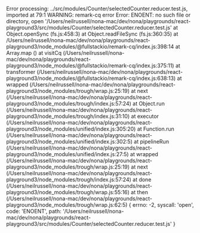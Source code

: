 Error processing: ../src/modules/Counter/selectedCounter.reducer.test.js, imported at 79:1
WARNING: remark-cq error Error: ENOENT: no such file or directory, open '/Users/neilrussell/nona-mac/dev/nona/playgrounds/react-playground3/src/modules/Counter/selectedCounter.reducer.test.js'
    at Object.openSync (fs.js:458:3)
    at Object.readFileSync (fs.js:360:35)
    at /Users/neilrussell/nona-mac/dev/nona/playgrounds/react-playground3/node_modules/@fullstackio/remark-cq/index.js:398:14
    at Array.map (<anonymous>)
    at visitCq (/Users/neilrussell/nona-mac/dev/nona/playgrounds/react-playground3/node_modules/@fullstackio/remark-cq/index.js:375:11)
    at transformer (/Users/neilrussell/nona-mac/dev/nona/playgrounds/react-playground3/node_modules/@fullstackio/remark-cq/index.js:638:13)
    at wrapped (/Users/neilrussell/nona-mac/dev/nona/playgrounds/react-playground3/node_modules/trough/wrap.js:25:19)
    at next (/Users/neilrussell/nona-mac/dev/nona/playgrounds/react-playground3/node_modules/trough/index.js:57:24)
    at Object.run (/Users/neilrussell/nona-mac/dev/nona/playgrounds/react-playground3/node_modules/trough/index.js:31:10)
    at executor (/Users/neilrussell/nona-mac/dev/nona/playgrounds/react-playground3/node_modules/unified/index.js:305:20)
    at Function.run (/Users/neilrussell/nona-mac/dev/nona/playgrounds/react-playground3/node_modules/unified/index.js:302:5)
    at pipelineRun (/Users/neilrussell/nona-mac/dev/nona/playgrounds/react-playground3/node_modules/unified/index.js:27:5)
    at wrapped (/Users/neilrussell/nona-mac/dev/nona/playgrounds/react-playground3/node_modules/trough/wrap.js:25:19)
    at next (/Users/neilrussell/nona-mac/dev/nona/playgrounds/react-playground3/node_modules/trough/index.js:57:24)
    at done (/Users/neilrussell/nona-mac/dev/nona/playgrounds/react-playground3/node_modules/trough/wrap.js:55:16)
    at then (/Users/neilrussell/nona-mac/dev/nona/playgrounds/react-playground3/node_modules/trough/wrap.js:62:5) {
  errno: -2,
  syscall: 'open',
  code: 'ENOENT',
  path: '/Users/neilrussell/nona-mac/dev/nona/playgrounds/react-playground3/src/modules/Counter/selectedCounter.reducer.test.js'
}
